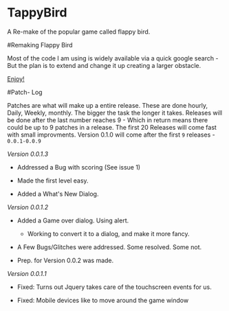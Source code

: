 # TappyBird
A Re-make of the popular game called flappy bird.

#Remaking Flappy Bird

Most of the code I am using is widely available via a quick google search - But the plan is to extend and change it up creating a larger obstacle. 

<a href="https://jdc20181.github.io/TappyBird/">Enjoy!</a>


#Patch- Log

Patches are what will make up a entire release. These are done hourly, Daily, Weekly, monthly. The bigger the task the longer it takes. Releases will be done after the last number reaches 9 - Which in return means there could be up to 9 patches in a release. 
The first 20 Releases will come fast with small improvments. Version 0.1.0 will come after the first `9` releases - `0.0.1-0.0.9`


*Version 0.0.1.3*

  -  Addressed a Bug with scoring (See issue 1)

  -  Made the first level easy. 
  
  - Added a What's New Dialog. 
  
  
*Version 0.0.1.2*

  - Added a Game over dialog. Using alert. 
      - Working to convert it to a dialog, and make it more fancy. 
      
  - A Few Bugs/Glitches were addressed. Some resolved. Some not. 
  
  - Prep. for Version 0.0.2 was made. 
  
  
*Version 0.0.1.1*
  - Fixed: Turns out Jquery takes care of the touchscreen events for us. 
  
  - Fixed: Mobile devices like to move around the game window 
